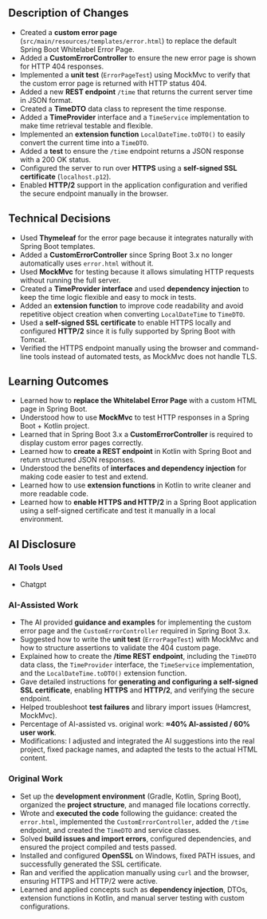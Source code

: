 ## Description of Changes
- Created a **custom error page** (`src/main/resources/templates/error.html`) to replace the default Spring Boot Whitelabel Error Page.  
- Added a **CustomErrorController** to ensure the new error page is shown for HTTP 404 responses.  
- Implemented a **unit test** (`ErrorPageTest`) using MockMvc to verify that the custom error page is returned with HTTP status 404.  
- Added a new **REST endpoint** `/time` that returns the current server time in JSON format.  
- Created a **TimeDTO** data class to represent the time response.  
- Added a **TimeProvider** interface and a `TimeService` implementation to make time retrieval testable and flexible.  
- Implemented an **extension function** `LocalDateTime.toDTO()` to easily convert the current time into a `TimeDTO`.  
- Added a **test** to ensure the `/time` endpoint returns a JSON response with a 200 OK status.  
- Configured the server to run over **HTTPS** using a **self-signed SSL certificate** (`localhost.p12`).  
- Enabled **HTTP/2** support in the application configuration and verified the secure endpoint manually in the browser.  

## Technical Decisions
- Used **Thymeleaf** for the error page because it integrates naturally with Spring Boot templates.  
- Added a **CustomErrorController** since Spring Boot 3.x no longer automatically uses `error.html` without it.  
- Used **MockMvc** for testing because it allows simulating HTTP requests without running the full server.  
- Created a **TimeProvider interface** and used **dependency injection** to keep the time logic flexible and easy to mock in tests.  
- Added an **extension function** to improve code readability and avoid repetitive object creation when converting `LocalDateTime` to `TimeDTO`.  
- Used a **self-signed SSL certificate** to enable HTTPS locally and configured **HTTP/2** since it is fully supported by Spring Boot with Tomcat.  
- Verified the HTTPS endpoint manually using the browser and command-line tools instead of automated tests, as MockMvc does not handle TLS.  

## Learning Outcomes
- Learned how to **replace the Whitelabel Error Page** with a custom HTML page in Spring Boot.  
- Understood how to use **MockMvc** to test HTTP responses in a Spring Boot + Kotlin project.  
- Learned that in Spring Boot 3.x a **CustomErrorController** is required to display custom error pages correctly.  
- Learned how to **create a REST endpoint** in Kotlin with Spring Boot and return structured JSON responses.  
- Understood the benefits of **interfaces and dependency injection** for making code easier to test and extend.  
- Learned how to use **extension functions** in Kotlin to write cleaner and more readable code.  
- Learned how to **enable HTTPS and HTTP/2** in a Spring Boot application using a self-signed certificate and test it manually in a local environment.  

## AI Disclosure
### AI Tools Used
- Chatgpt   

### AI-Assisted Work
- The AI provided **guidance and examples** for implementing the custom error page and the `CustomErrorController` required in Spring Boot 3.x.  
- Suggested how to write the **unit test** (`ErrorPageTest`) with MockMvc and how to structure assertions to validate the 404 custom page.  
- Explained how to create the **/time REST endpoint**, including the `TimeDTO` data class, the `TimeProvider` interface, the `TimeService` implementation, and the `LocalDateTime.toDTO()` extension function.  
- Gave detailed instructions for **generating and configuring a self-signed SSL certificate**, enabling **HTTPS** and **HTTP/2**, and verifying the secure endpoint.  
- Helped troubleshoot **test failures** and library import issues (Hamcrest, MockMvc).  
- Percentage of AI-assisted vs. original work: **≈40% AI-assisted / 60% user work**.  
- Modifications: I adjusted and integrated the AI suggestions into the real project, fixed package names, and adapted the tests to the actual HTML content.

### Original Work
- Set up the **development environment** (Gradle, Kotlin, Spring Boot), organized the **project structure**, and managed file locations correctly.  
- Wrote and **executed the code** following the guidance: created the `error.html`, implemented the `CustomErrorController`, added the `/time` endpoint, and created the `TimeDTO` and service classes.  
- Solved **build issues and import errors**, configured dependencies, and ensured the project compiled and tests passed.  
- Installed and configured **OpenSSL** on Windows, fixed PATH issues, and successfully generated the SSL certificate.  
- Ran and verified the application manually using `curl` and the browser, ensuring HTTPS and HTTP/2 were active.  
- Learned and applied concepts such as **dependency injection**, DTOs, extension functions in Kotlin, and manual server testing with custom configurations.  
